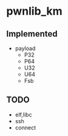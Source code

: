 # pwnlib\_km

## Implemented 
* payload
	* P32
	* P64
	* U32
	* U64
	* Fsb

## TODO
* elf,libc
* ssh
* connect
